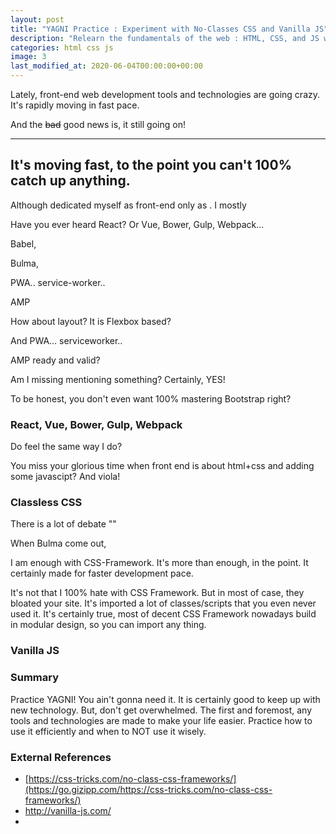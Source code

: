 ```yaml
---
layout: post
title: "YAGNI Practice : Experiment with No-Classes CSS and Vanilla JS"
description: "Relearn the fundamentals of the web : HTML, CSS, and JS with experiment with Classes CSS and Vanilla JS"
categories: html css js
image: 3
last_modified_at: 2020-06-04T00:00:00+00:00
---
```


Lately, front-end web development tools and technologies are going crazy. It's rapidly moving in fast pace.

And the ~~bad~~ good news is, it still going on!

***

## It's moving fast, to the point you can't 100% catch up anything.

Although dedicated myself as front-end only as . I mostly

Have you ever heard React? Or Vue, Bower, Gulp, Webpack...

Babel,

Bulma,

PWA.. service-worker..

AMP

How about layout? It is Flexbox based?

And PWA... serviceworker..

AMP ready and valid?

Am I missing mentioning something? Certainly, YES!

To be honest, you don't even want 100% mastering Bootstrap right?

### React, Vue, Bower, Gulp, Webpack

Do feel the same way I do?

You miss your glorious time when front end is about html+css and adding some javascipt? And viola!

### Classless CSS

There is a lot of debate ""

When Bulma come out,

I am enough with CSS-Framework. It's more than enough, in the point. It certainly made for faster development pace.

It's not that I 100% hate with CSS Framework. But in most of case, they bloated your site. It's imported a lot of classes/scripts that you even never used it. It's certainly true, most of decent CSS Framework nowadays build in modular design, so you can import any thing.

### Vanilla JS


### Summary

Practice YAGNI! You ain't gonna need it. It is certainly good to keep up with new technology. But, don't get overwhelmed. The first and foremost, any tools and technologies are made to make your life easier. Practice how to use it efficiently and when to NOT use it wisely.

### External References

- [https://css-tricks.com/no-class-css-frameworks/](https://go.gizipp.com/https://css-tricks.com/no-class-css-frameworks/)
- http://vanilla-js.com/
-
